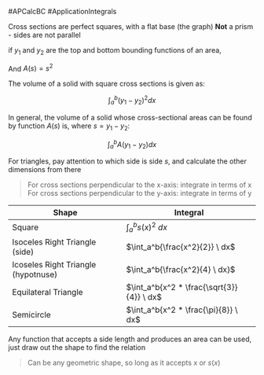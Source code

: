 #APCalcBC #ApplicationIntegrals 

Cross sections are perfect squares, with a flat base (the graph) 
**Not** a prism - sides are not parallel

if $y_1$ and $y_2$ are the top and bottom bounding functions of an area,

And $A(s) = s^2$

The volume of a solid with square cross sections is given as:

$$\int_a^b{(y_1 - y_2)^2}dx$$

In general, the volume of a solid whose cross-sectional areas can be found by function $A(s)$ is, where $s=y_1 - y_2$:

$$\int_a^b{A(y_1 - y_2)}dx$$

For triangles, pay attention to which side is side $s$, and calculate the other dimensions from there

> For cross sections perpendicular to the x-axis: integrate in terms of x
> For cross sections perpendicular to the y-axis: integrate in terms of y

Shape | Integral
-----| -------
Square | $\int_a^b{s(x)^2} \ dx$
Isoceles Right Triangle (side)| $\int_a^b{\frac{x^2}{2}} \ dx$
Icoseles Right Triangle (hypotnuse)| $\int_a^b{\frac{x^2}{4} \ dx}$
Equilateral Triangle | $\int_a^b{x^2 * \frac{\sqrt{3}}{4}} \ dx$
Semicircle| $\int_a^b{x^2 * \frac{\pi}{8}} \ dx$

Any function that accepts a side length and produces an area can be used, just draw out the shape to find the relation
> Can be any geometric shape, so long as it accepts x or $s(x)$
